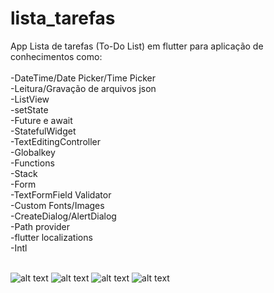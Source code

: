 # lista_tarefas

App Lista de tarefas (To-Do List) em flutter para aplicação de conhecimentos como:<br/>
<br/>
-DateTime/Date Picker/Time Picker<br/>
-Leitura/Gravação de arquivos json<br/>
-ListView<br/>
-setState<br/>
-Future e await<br/>
-StatefulWidget<br/>
-TextEditingController<br/>
-Globalkey<br/>
-Functions<br/>
-Stack<br/>
-Form<br/>
-TextFormField Validator<br/>
-Custom Fonts/Images<br/>
-CreateDialog/AlertDialog<br/>
-Path provider<br/>
-flutter localizations<br/>
-Intl<br/>
<br/>

![alt text](https://github.com/thiagosaldanhaguedes/lista_tarefas/blob/master/lista1.png?raw=true)
![alt text](https://github.com/thiagosaldanhaguedes/lista_tarefas/blob/master/lista2.png?raw=true)
![alt text](https://github.com/thiagosaldanhaguedes/lista_tarefas/blob/master/lista3.png?raw=true)
![alt text](https://github.com/thiagosaldanhaguedes/lista_tarefas/blob/master/lista4.png?raw=true)
